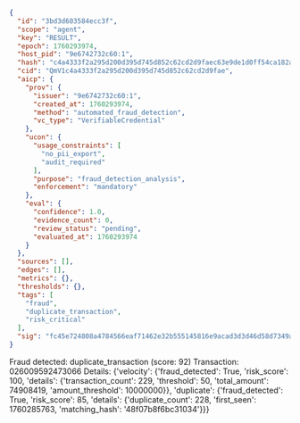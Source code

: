 ```json
{
  "id": "3bd3d603584ecc3f",
  "scope": "agent",
  "key": "RESULT",
  "epoch": 1760293974,
  "host_pid": "9e6742732c60:1",
  "hash": "c4a4333f2a295d200d395d745d852c62cd2d9faec63e9de1d0ff54ca182ad26c",
  "cid": "QmV1c4a4333f2a295d200d395d745d852c62cd2d9fae",
  "aicp": {
    "prov": {
      "issuer": "9e6742732c60:1",
      "created_at": 1760293974,
      "method": "automated_fraud_detection",
      "vc_type": "VerifiableCredential"
    },
    "ucon": {
      "usage_constraints": [
        "no_pii_export",
        "audit_required"
      ],
      "purpose": "fraud_detection_analysis",
      "enforcement": "mandatory"
    },
    "eval": {
      "confidence": 1.0,
      "evidence_count": 0,
      "review_status": "pending",
      "evaluated_at": 1760293974
    }
  },
  "sources": [],
  "edges": [],
  "metrics": {},
  "thresholds": {},
  "tags": [
    "fraud",
    "duplicate_transaction",
    "risk_critical"
  ],
  "sig": "fc45e724808a4784566eaf71462e32b555145816e9acad3d3d46d58d7349a8ac"
}
```

Fraud detected: duplicate_transaction (score: 92)
Transaction: 026009592473066
Details: {'velocity': {'fraud_detected': True, 'risk_score': 100, 'details': {'transaction_count': 229, 'threshold': 50, 'total_amount': 74908419, 'amount_threshold': 10000000}}, 'duplicate': {'fraud_detected': True, 'risk_score': 85, 'details': {'duplicate_count': 228, 'first_seen': 1760285763, 'matching_hash': '48f07b8f6bc31034'}}}